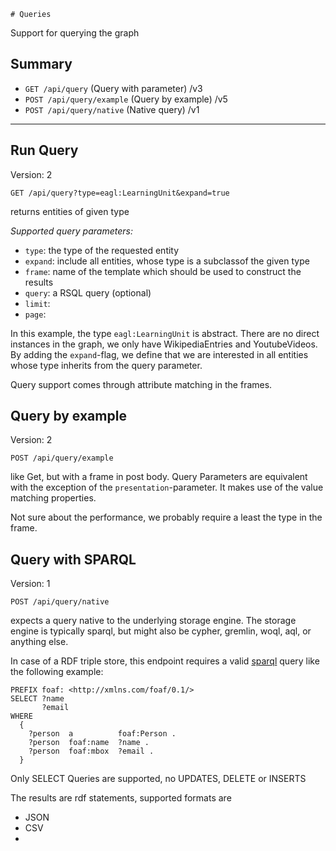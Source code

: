     # Queries
Support for querying the graph

## Summary

* ``GET /api/query`` (Query with parameter) /v3
* `POST /api/query/example` (Query by example) /v5
* `POST /api/query/native` (Native query) /v1
---

## Run Query
Version: 2

``GET /api/query?type=eagl:LearningUnit&expand=true``

returns entities of given type

*Supported query parameters:*

* ``type``: the type of the requested entity
* ``expand``: include all entities, whose type is a subclassof the given type
* ``frame``: name of the template which should be used to construct the results
* ``query``: a RSQL query (optional)
* ``limit``:
* ``page``:

In this example, the type `eagl:LearningUnit` is abstract. There are no direct instances in the graph, we only have WikipediaEntries and YoutubeVideos. By adding the ``expand``-flag, we define that we are interested in all entities whose type inherits from the query parameter.

Query support comes through attribute matching in the frames.

## Query by example
Version: 2

`POST /api/query/example`

like Get, but with a frame in post body. Query Parameters are equivalent with the exception of the ``presentation``-parameter. It makes use of the value matching properties. 

Not sure about the performance, we probably require a least the type in the frame. 

## Query with SPARQL
Version: 1

`POST /api/query/native`

expects a query native to the underlying storage engine. The storage engine is typically sparql, but might also be cypher, gremlin, woql, aql, or anything else. 

In case of a RDF triple store, this endpoint requires a valid [sparql](https://www.w3.org/TR/sparql11-protocol/) query like the following example: 

```sparql
PREFIX foaf: <http://xmlns.com/foaf/0.1/>
SELECT ?name 
       ?email
WHERE
  {
    ?person  a          foaf:Person .
    ?person  foaf:name  ?name .
    ?person  foaf:mbox  ?email .
  }
```

Only SELECT Queries are supported, no UPDATES, DELETE or INSERTS

The results are rdf statements, supported formats are

* JSON
* CSV
* 